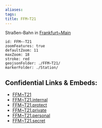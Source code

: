 ```yaml
---
aliases: 
tags: 
title: FFM~T21
---
```

Straßen-Bahn in [Frankfurt~Main](geo/Continent/Europe/Germany/West/Hessen/City/Frankfurt~Main.md) 

```leaflet
id: FFM~-T21
zoomFeatures: true 
defaultZoom: 11 
maxZoom: 18
stroke: red
geojsonFolder: ./FFM~T21/
markerFolder: ./Station/
```



## Confidential Links & Embeds: 
- [FFM~T21](../../../../../../../../../_public/geo/Continent/Europe/Germany/West/Hessen/City/Frankfurt~Main/FFM~T21.md) 
- [FFM~T21.internal](../../../../../../../../../_internal/geo/Continent/Europe/Germany/West/Hessen/City/Frankfurt~Main/FFM~T21.internal.md) 
- [FFM~T21.protect](../../../../../../../../../_protect/geo/Continent/Europe/Germany/West/Hessen/City/Frankfurt~Main/FFM~T21.protect.md) 
- [FFM~T21.private](../../../../../../../../../_private/geo/Continent/Europe/Germany/West/Hessen/City/Frankfurt~Main/FFM~T21.private.md) 
- [FFM~T21.personal](../../../../../../../../../_personal/geo/Continent/Europe/Germany/West/Hessen/City/Frankfurt~Main/FFM~T21.personal.md) 
- [FFM~T21.secret](../../../../../../../../../_secret/geo/Continent/Europe/Germany/West/Hessen/City/Frankfurt~Main/FFM~T21.secret.md) 
